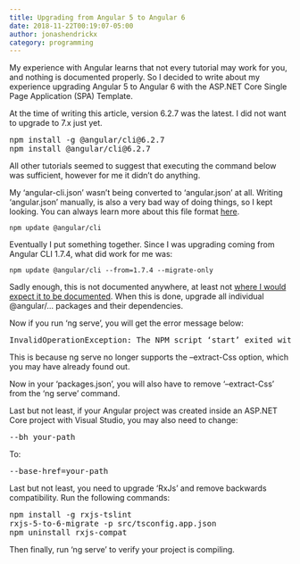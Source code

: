```yaml
---
title: Upgrading from Angular 5 to Angular 6
date: 2018-11-22T00:19:07-05:00
author: jonashendrickx
category: programming
---
```

My experience with Angular learns that not every tutorial may work for you, and nothing is documented properly. So I decided to write about my experience upgrading Angular 5 to Angular 6 with the ASP.NET Core Single Page Application (SPA) Template.

At the time of writing this article, version 6.2.7 was the latest. I did not want to upgrade to 7.x just yet.

<pre>npm install -g @angular/cli@6.2.7
npm install @angular/cli@6.2.7</pre>

All other tutorials seemed to suggest that executing the command below was sufficient, however for me it didn&#8217;t do anything.

My &#8216;angular-cli.json&#8217; wasn&#8217;t being converted to &#8216;angular.json&#8217; at all. Writing &#8216;angular.json&#8217; manually, is also a very bad way of doing things, so I kept looking. You can always learn more about this file format <a href="https://github.com/angular/angular-cli/wiki/angular-workspace" target="_blank" rel="noopener noreferrer">here</a>.

    npm update @angular/cli

Eventually I put something together. Since I was upgrading coming from Angular CLI 1.7.4, what did work for me was:

    npm update @angular/cli --from=1.7.4 --migrate-only

Sadly enough, this is not documented anywhere, at least not <a href="https://docs.npmjs.com/cli/update" target="_blank" rel="noopener noreferrer">where I would expect it to be documented</a>. When this is done, upgrade all individual @angular/&#8230; packages and their dependencies.

Now if you run &#8216;ng serve&#8217;, you will get the error message below:

<pre>InvalidOperationException: The NPM script ‘start’ exited without indicating that the Angular CLI was listening for requests. The error output was: Unknown option: ‘–extractCss’</pre>

This is because ng serve no longer supports the &#8211;extract-Css option, which you may have already found out.

Now in your &#8216;packages.json&#8217;, you will also have to remove &#8216;&#8211;extract-Css&#8217; from the &#8216;ng serve&#8217; command.

Last but not least, if your Angular project was created inside an ASP.NET Core project with Visual Studio, you may also need to change:

<pre>--bh your-path</pre>

To:

<pre>--base-href=your-path</pre>

Last but not least, you need to upgrade &#8216;RxJs&#8217; and remove backwards compatibility. Run the following commands:

<pre>npm install -g rxjs-tslint
rxjs-5-to-6-migrate -p src/tsconfig.app.json
npm uninstall rxjs-compat
</pre>

Then finally, run &#8216;ng serve&#8217; to verify your project is compiling.